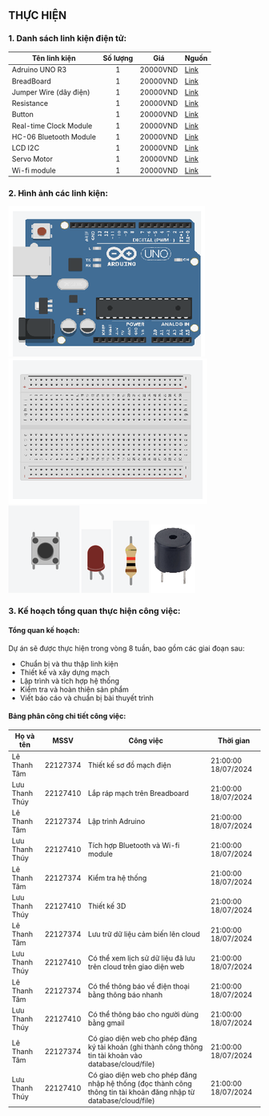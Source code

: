 ##  THỰC HIỆN
### 1. Danh sách linh kiện điện tử:
| Tên linh kiện | Số lượng | Giá | Nguồn | 
| ------------- | :------: | --- | ------|
| Adruino UNO R3|    1     | 20000VND | [Link](https://hshop.vn/products/mach-thoi-gian-thuc-rtc-ds1302) |
| BreadBoard |    1     | 20000VND | [Link](https://hshop.vn/products/mach-thoi-gian-thuc-rtc-ds1302) |
| Jumper Wire (dây điện) |    1     | 20000VND | [Link](https://hshop.vn/products/mach-thoi-gian-thuc-rtc-ds1302) |
| Resistance |    1     | 20000VND | [Link](https://hshop.vn/products/mach-thoi-gian-thuc-rtc-ds1302) |
| Button |    1     | 20000VND | [Link](https://hshop.vn/products/mach-thoi-gian-thuc-rtc-ds1302) |
| Real-time Clock Module |    1     | 20000VND | [Link](https://hshop.vn/products/mach-thoi-gian-thuc-rtc-ds1302) |
| HC-06 Bluetooth Module |    1     | 20000VND | [Link](https://hshop.vn/products/mach-thoi-gian-thuc-rtc-ds1302) |
| LCD I2C |    1     | 20000VND | [Link](https://hshop.vn/products/mach-thoi-gian-thuc-rtc-ds1302) |
| Servo Motor |    1     | 20000VND | [Link](https://hshop.vn/products/mach-thoi-gian-thuc-rtc-ds1302) |
| Wi-fi module |    1     | 20000VND | [Link](https://hshop.vn/products/mach-thoi-gian-thuc-rtc-ds1302) |

### 2. Hình ảnh các linh kiện:
<!-- ![img](adruino.png)
![img](breadboard.png) -->
![img](adruino.png) ![img](breadboard.png) 
![img](button.png) ![img](LED.png) ![img](dientro.png) ![img](buzzer.png)
### 3. Kế hoạch tổng quan thực hiện công việc:
#### Tổng quan kế hoạch: 
Dự án sẽ được thực hiện trong vòng 8 tuần, bao gồm các giai đoạn sau:
* Chuẩn bị và thu thập linh kiện
* Thiết kế và xây dựng mạch
* Lập trình và tích hợp hệ thống
* Kiểm tra và hoàn thiện sản phẩm
* Viết báo cáo và chuẩn bị bài thuyết trình
#### Bảng phân công chi tiết công việc:
| Họ và tên     |   MSSV   |      Công việc   | Thời gian | 
| ------------- | :------: | --------------------- | --------- |
| Lê Thanh Tâm  | 22127374 | Thiết kế sơ đồ mạch điện      | 21:00:00 18/07/2024 | 
| Lưu Thanh Thúy| 22127410 | Lắp ráp mạch trên Breadboard  | 21:00:00 18/07/2024 | 
| Lê Thanh Tâm  | 22127374 | Lập trình Adruino             | 21:00:00 18/07/2024 | 
| Lưu Thanh Thúy| 22127410 | Tích hợp Bluetooth và Wi-fi module  | 21:00:00 18/07/2024 | 
| Lê Thanh Tâm  | 22127374 | Kiểm tra hệ thống      | 21:00:00 18/07/2024 | 
| Lưu Thanh Thúy| 22127410 | Thiết kế 3D | 21:00:00 18/07/2024 | 
| Lê Thanh Tâm  | 22127374 | Lưu trữ dữ liệu cảm biến lên cloud  | 21:00:00 18/07/2024 | 
| Lưu Thanh Thúy| 22127410 | Có thể xem lịch sử dữ liệu đã lưu trên cloud trên giao diện web  | 21:00:00 18/07/2024 | 
| Lê Thanh Tâm  | 22127374 | Có thể thông báo về điện thoại bằng thông báo nhanh     | 21:00:00 18/07/2024 | 
| Lưu Thanh Thúy| 22127410 | Có thể thông báo cho người dùng bằng gmail  | 21:00:00 18/07/2024 | 
| Lê Thanh Tâm  | 22127374 | Có giao diện web cho phép đăng ký tài khoản (ghi thành công thông tin tài khoản vào database/cloud/file)  | 21:00:00 18/07/2024 | 
| Lưu Thanh Thúy| 22127410 | Có giao diện web cho phép đăng nhập hệ thống (đọc thành công thông tin tài khoản đăng nhập từ database/cloud/file) | 21:00:00 18/07/2024 | 

